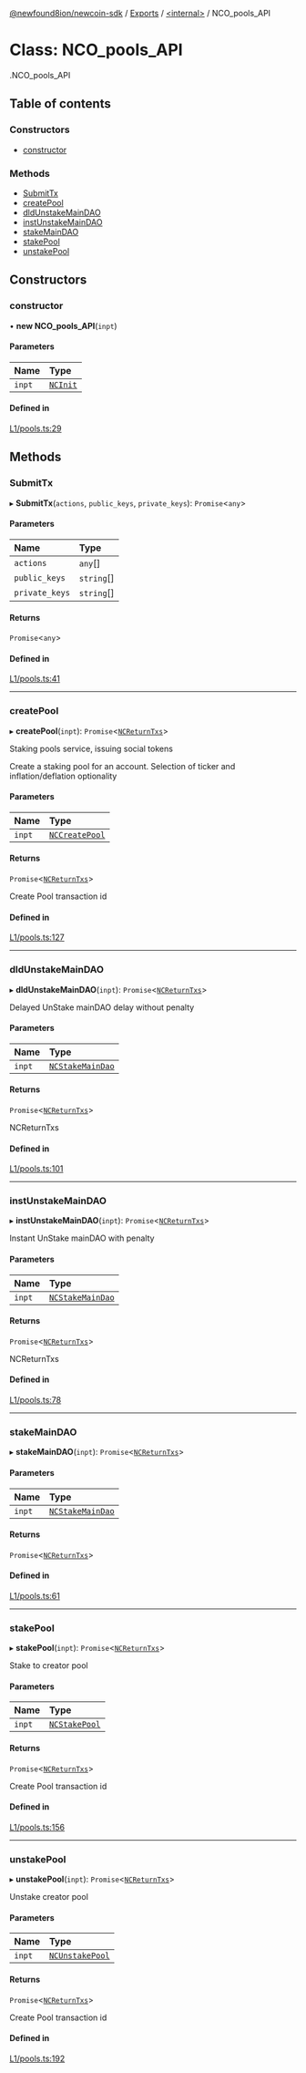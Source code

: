 [@newfound8ion/newcoin-sdk](../README.md) / [Exports](../modules.md) / [<internal\>](../modules/internal_.md) / NCO\_pools\_API

# Class: NCO\_pools\_API

[<internal>](../modules/internal_.md).NCO_pools_API

## Table of contents

### Constructors

- [constructor](internal_.NCO_pools_API.md#constructor)

### Methods

- [SubmitTx](internal_.NCO_pools_API.md#submittx)
- [createPool](internal_.NCO_pools_API.md#createpool)
- [dldUnstakeMainDAO](internal_.NCO_pools_API.md#dldunstakemaindao)
- [instUnstakeMainDAO](internal_.NCO_pools_API.md#instunstakemaindao)
- [stakeMainDAO](internal_.NCO_pools_API.md#stakemaindao)
- [stakePool](internal_.NCO_pools_API.md#stakepool)
- [unstakePool](internal_.NCO_pools_API.md#unstakepool)

## Constructors

### constructor

• **new NCO_pools_API**(`inpt`)

#### Parameters

| Name | Type |
| :------ | :------ |
| `inpt` | [`NCInit`](../modules/internal_.md#ncinit) |

#### Defined in

[L1/pools.ts:29](https://github.com/newfound8ion/newcoin-sdk/blob/86b014f/src/L1/pools.ts#L29)

## Methods

### SubmitTx

▸ **SubmitTx**(`actions`, `public_keys`, `private_keys`): `Promise`<`any`\>

#### Parameters

| Name | Type |
| :------ | :------ |
| `actions` | `any`[] |
| `public_keys` | `string`[] |
| `private_keys` | `string`[] |

#### Returns

`Promise`<`any`\>

#### Defined in

[L1/pools.ts:41](https://github.com/newfound8ion/newcoin-sdk/blob/86b014f/src/L1/pools.ts#L41)

___

### createPool

▸ **createPool**(`inpt`): `Promise`<[`NCReturnTxs`](../modules.md#ncreturntxs)\>

Staking pools service, issuing social tokens

Create a staking pool for an account. 
Selection of ticker and inflation/deflation optionality

#### Parameters

| Name | Type |
| :------ | :------ |
| `inpt` | [`NCCreatePool`](../modules.md#nccreatepool) |

#### Returns

`Promise`<[`NCReturnTxs`](../modules.md#ncreturntxs)\>

Create Pool transaction id

#### Defined in

[L1/pools.ts:127](https://github.com/newfound8ion/newcoin-sdk/blob/86b014f/src/L1/pools.ts#L127)

___

### dldUnstakeMainDAO

▸ **dldUnstakeMainDAO**(`inpt`): `Promise`<[`NCReturnTxs`](../modules.md#ncreturntxs)\>

Delayed UnStake mainDAO delay without penalty

#### Parameters

| Name | Type |
| :------ | :------ |
| `inpt` | [`NCStakeMainDao`](../modules.md#ncstakemaindao) |

#### Returns

`Promise`<[`NCReturnTxs`](../modules.md#ncreturntxs)\>

NCReturnTxs

#### Defined in

[L1/pools.ts:101](https://github.com/newfound8ion/newcoin-sdk/blob/86b014f/src/L1/pools.ts#L101)

___

### instUnstakeMainDAO

▸ **instUnstakeMainDAO**(`inpt`): `Promise`<[`NCReturnTxs`](../modules.md#ncreturntxs)\>

Instant UnStake mainDAO with penalty

#### Parameters

| Name | Type |
| :------ | :------ |
| `inpt` | [`NCStakeMainDao`](../modules.md#ncstakemaindao) |

#### Returns

`Promise`<[`NCReturnTxs`](../modules.md#ncreturntxs)\>

NCReturnTxs

#### Defined in

[L1/pools.ts:78](https://github.com/newfound8ion/newcoin-sdk/blob/86b014f/src/L1/pools.ts#L78)

___

### stakeMainDAO

▸ **stakeMainDAO**(`inpt`): `Promise`<[`NCReturnTxs`](../modules.md#ncreturntxs)\>

#### Parameters

| Name | Type |
| :------ | :------ |
| `inpt` | [`NCStakeMainDao`](../modules.md#ncstakemaindao) |

#### Returns

`Promise`<[`NCReturnTxs`](../modules.md#ncreturntxs)\>

#### Defined in

[L1/pools.ts:61](https://github.com/newfound8ion/newcoin-sdk/blob/86b014f/src/L1/pools.ts#L61)

___

### stakePool

▸ **stakePool**(`inpt`): `Promise`<[`NCReturnTxs`](../modules.md#ncreturntxs)\>

Stake to creator pool

#### Parameters

| Name | Type |
| :------ | :------ |
| `inpt` | [`NCStakePool`](../modules.md#ncstakepool) |

#### Returns

`Promise`<[`NCReturnTxs`](../modules.md#ncreturntxs)\>

Create Pool transaction id

#### Defined in

[L1/pools.ts:156](https://github.com/newfound8ion/newcoin-sdk/blob/86b014f/src/L1/pools.ts#L156)

___

### unstakePool

▸ **unstakePool**(`inpt`): `Promise`<[`NCReturnTxs`](../modules.md#ncreturntxs)\>

Unstake creator pool

#### Parameters

| Name | Type |
| :------ | :------ |
| `inpt` | [`NCUnstakePool`](../modules.md#ncunstakepool) |

#### Returns

`Promise`<[`NCReturnTxs`](../modules.md#ncreturntxs)\>

Create Pool transaction id

#### Defined in

[L1/pools.ts:192](https://github.com/newfound8ion/newcoin-sdk/blob/86b014f/src/L1/pools.ts#L192)

